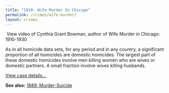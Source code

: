 ```yaml
---
title: "1910: Wife Murder In Chicago"
permalink: /crimes/wife-murder/
layout: crimes
---
```


![]()
View video of Cynthia Grant Bowman, author of Wife Murder in Chicago: 1910-1930

As in all homicide data sets, for any period and in any country, a significant proportion of all homicides are domestic homicides. The largest part of these domestic homicides involve men killing women who are wives or domestic partners. A small fraction involve wives killing husbands.

[View case details...](/database/2460/)

**See also:**
   [1889: Murder-Suicide](/crimes/murderSuicide/)
